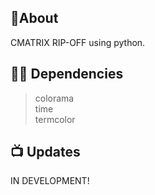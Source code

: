 ## 📝About

CMATRIX RIP-OFF using python.

## 👨‍💻 Dependencies

> colorama <br>
> time<br>
> termcolor<br>


## 📺 Updates
IN DEVELOPMENT!
